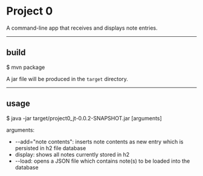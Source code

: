 # Project 0

A command-line app that receives and displays note entries.

---

## build

$ mvn package  

A jar file will be produced in the `target` directory.

---

## usage

$ java -jar target/project0_jt-0.0.2-SNAPSHOT.jar \[arguments\]

arguments:

- --add="note contents": inserts note contents as new entry which is persisted in h2 file database
- display: shows all notes currently stored in h2
- --load: opens a JSON file which contains note(s) to be loaded into the database
